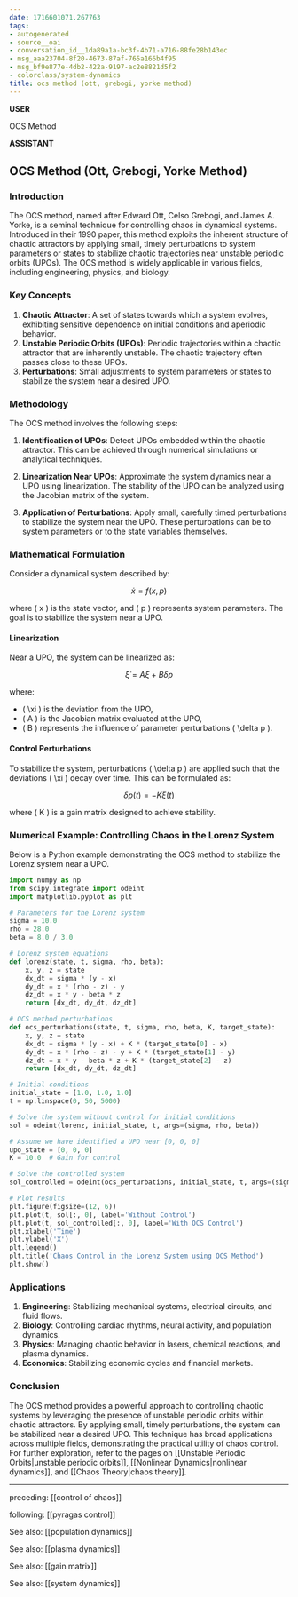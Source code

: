 ```yaml
---
date: 1716601071.267763
tags:
- autogenerated
- source__oai
- conversation_id__1da89a1a-bc3f-4b71-a716-88fe28b143ec
- msg_aaa23704-8f20-4673-87af-765a166b4f95
- msg_bf9e877e-4db2-422a-9197-ac2e8821d5f2
- colorclass/system-dynamics
title: ocs method (ott, grebogi, yorke method)
---
```


**USER**

OCS Method


**ASSISTANT**

## OCS Method (Ott, Grebogi, Yorke Method)

### Introduction

The OCS method, named after Edward Ott, Celso Grebogi, and James A. Yorke, is a seminal technique for controlling chaos in dynamical systems. Introduced in their 1990 paper, this method exploits the inherent structure of chaotic attractors by applying small, timely perturbations to system parameters or states to stabilize chaotic trajectories near unstable periodic orbits (UPOs). The OCS method is widely applicable in various fields, including engineering, physics, and biology.

### Key Concepts

1. **Chaotic Attractor**: A set of states towards which a system evolves, exhibiting sensitive dependence on initial conditions and aperiodic behavior.
2. **Unstable Periodic Orbits (UPOs)**: Periodic trajectories within a chaotic attractor that are inherently unstable. The chaotic trajectory often passes close to these UPOs.
3. **Perturbations**: Small adjustments to system parameters or states to stabilize the system near a desired UPO.

### Methodology

The OCS method involves the following steps:

1. **Identification of UPOs**: Detect UPOs embedded within the chaotic attractor. This can be achieved through numerical simulations or analytical techniques.

2. **Linearization Near UPOs**: Approximate the system dynamics near a UPO using linearization. The stability of the UPO can be analyzed using the Jacobian matrix of the system.

3. **Application of Perturbations**: Apply small, carefully timed perturbations to stabilize the system near the UPO. These perturbations can be to system parameters or to the state variables themselves.

### Mathematical Formulation

Consider a dynamical system described by:

$$
\dot{x} = f(x, p)
$$

where \( x \) is the state vector, and \( p \) represents system parameters. The goal is to stabilize the system near a UPO.

#### Linearization

Near a UPO, the system can be linearized as:

$$
\dot{\xi} = A \xi + B \delta p
$$

where:
- \( \xi \) is the deviation from the UPO,
- \( A \) is the Jacobian matrix evaluated at the UPO,
- \( B \) represents the influence of parameter perturbations \( \delta p \).

#### Control Perturbations

To stabilize the system, perturbations \( \delta p \) are applied such that the deviations \( \xi \) decay over time. This can be formulated as:

$$
\delta p(t) = -K \xi(t)
$$

where \( K \) is a gain matrix designed to achieve stability.

### Numerical Example: Controlling Chaos in the Lorenz System

Below is a Python example demonstrating the OCS method to stabilize the Lorenz system near a UPO.

```python
import numpy as np
from scipy.integrate import odeint
import matplotlib.pyplot as plt

# Parameters for the Lorenz system
sigma = 10.0
rho = 28.0
beta = 8.0 / 3.0

# Lorenz system equations
def lorenz(state, t, sigma, rho, beta):
    x, y, z = state
    dx_dt = sigma * (y - x)
    dy_dt = x * (rho - z) - y
    dz_dt = x * y - beta * z
    return [dx_dt, dy_dt, dz_dt]

# OCS method perturbations
def ocs_perturbations(state, t, sigma, rho, beta, K, target_state):
    x, y, z = state
    dx_dt = sigma * (y - x) + K * (target_state[0] - x)
    dy_dt = x * (rho - z) - y + K * (target_state[1] - y)
    dz_dt = x * y - beta * z + K * (target_state[2] - z)
    return [dx_dt, dy_dt, dz_dt]

# Initial conditions
initial_state = [1.0, 1.0, 1.0]
t = np.linspace(0, 50, 5000)

# Solve the system without control for initial conditions
sol = odeint(lorenz, initial_state, t, args=(sigma, rho, beta))

# Assume we have identified a UPO near [0, 0, 0]
upo_state = [0, 0, 0]
K = 10.0  # Gain for control

# Solve the controlled system
sol_controlled = odeint(ocs_perturbations, initial_state, t, args=(sigma, rho, beta, K, upo_state))

# Plot results
plt.figure(figsize=(12, 6))
plt.plot(t, sol[:, 0], label='Without Control')
plt.plot(t, sol_controlled[:, 0], label='With OCS Control')
plt.xlabel('Time')
plt.ylabel('X')
plt.legend()
plt.title('Chaos Control in the Lorenz System using OCS Method')
plt.show()
```

### Applications

1. **Engineering**: Stabilizing mechanical systems, electrical circuits, and fluid flows.
2. **Biology**: Controlling cardiac rhythms, neural activity, and population dynamics.
3. **Physics**: Managing chaotic behavior in lasers, chemical reactions, and plasma dynamics.
4. **Economics**: Stabilizing economic cycles and financial markets.

### Conclusion

The OCS method provides a powerful approach to controlling chaotic systems by leveraging the presence of unstable periodic orbits within chaotic attractors. By applying small, timely perturbations, the system can be stabilized near a desired UPO. This technique has broad applications across multiple fields, demonstrating the practical utility of chaos control. For further exploration, refer to the pages on [[Unstable Periodic Orbits|unstable periodic orbits]], [[Nonlinear Dynamics|nonlinear dynamics]], and [[Chaos Theory|chaos theory]].


---

preceding: [[control of chaos]]  


following: [[pyragas control]]

See also: [[population dynamics]]


See also: [[plasma dynamics]]


See also: [[gain matrix]]


See also: [[system dynamics]]